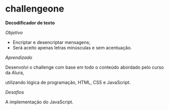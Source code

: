 # challengeone 

**Decodificador de texto**

_Objetivo_
* Encriptar e desencriptar mensagens;
*  Será aceito apenas letras minúsculas e sem acentuação.

 _Aprendizado_
 
Desenvolvi o challenge com base em todo o conteúdo abordado pelo curso da Alura, 

utilizando lógica de programação, HTML, CSS e JavaScript.

_Desafios_

A implementação do JavaScript.
